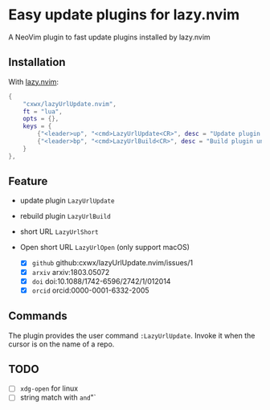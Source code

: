 <!-- *********************************************************************** -->
<!--                                                                         -->
<!--                                                      :::      ::::::::  -->
<!-- README.md                                          :+:      :+:    :+:  -->
<!--                                                  +:+ +:+         +:+    -->
<!-- By: chenxu <chenxu@mail.ustc.edu.cn>           +#+  +:+       +#+       -->
<!--                                              +#+#+#+#+#+   +#+          -->
<!-- Created: 2024/12/14 20:43:55 by chenxu            #+#    #+#            -->
<!-- Updated: 2024/12/14 21:04:32 by chenxu           ###   ########.fr      -->
<!--                                                                         -->
<!-- *********************************************************************** -->
<!-- cspell:ignore orcid -->

# Easy update plugins for lazy.nvim

A NeoVim plugin to fast update plugins installed by lazy.nvim

## Installation

With [lazy.nvim](https://github.com/folke/lazy.nvim):

```lua
{
    "cxwx/lazyUrlUpdate.nvim",
    ft = "lua",
    opts = {},
    keys = {
        {"<leader>up", "<cmd>LazyUrlUpdate<CR>", desc = "Update plugin under cursor"},
        {"<leader>bp", "<cmd>LazyUrlBuild<CR>", desc = "Build plugin under cursor"},
    }
},
```

## Feature

* update plugin `LazyUrlUpdate`
* rebuild plugin `LazyUrlBuild`
* short URL `LazyUrlShort`
* Open short URL `LazyUrlOpen` (only support macOS)

    - [X] `github` github:cxwx/lazyUrlUpdate.nvim/issues/1
    - [X] `arxiv` arxiv:1803.05072
    - [X] `doi` doi:10.1088/1742-6596/2742/1/012014
    - [X] `orcid` orcid:0000-0001-6332-2005

## Commands

The plugin provides the user command `:LazyUrlUpdate`.
Invoke it when the cursor is on the name of a repo.

## TODO

- [ ] `xdg-open` for linux
- [ ] string match with ` and `"`
